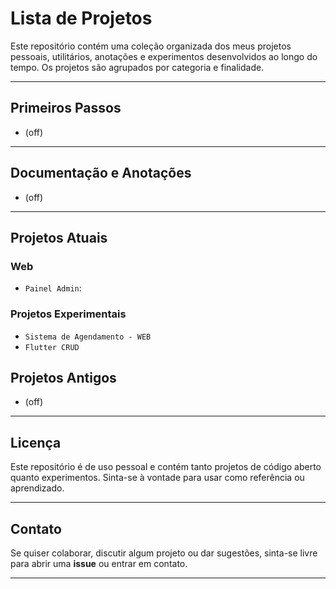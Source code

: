 # Lista de Projetos

Este repositório contém uma coleção organizada dos meus projetos pessoais, utilitários, anotações e experimentos desenvolvidos ao longo do tempo. Os projetos são agrupados por categoria e finalidade.

---

##  Primeiros Passos
- (off)
---

## Documentação e Anotações
- (off)
---

## Projetos Atuais

### Web

- `Painel Admin`: 
  

### Projetos Experimentais

- `Sistema de Agendamento - WEB`
- `Flutter CRUD`   
  


##  Projetos Antigos
- (off)
---  


## Licença

Este repositório é de uso pessoal e contém tanto projetos de código aberto quanto experimentos. Sinta-se à vontade para usar como referência ou aprendizado.

---

##  Contato

Se quiser colaborar, discutir algum projeto ou dar sugestões, sinta-se livre para abrir uma **issue** ou entrar em contato.

---

